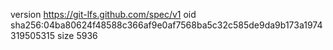 version https://git-lfs.github.com/spec/v1
oid sha256:04ba80624f48588c366af9e0af7568ba5c32c585de9da9b173a1974319505315
size 5936
